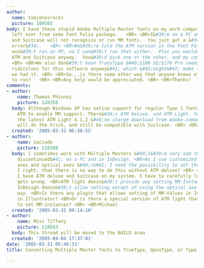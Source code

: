```yaml
---
author:
  name: tomjonesrocks
  picture: 109503
body: I have these stupid Adobe Multiple Master fonts on my work computer installed
  left over from some Font Folio package.   <BR> <BR>I&#39;m on a PC and we run Suitcase;
  and Suitcase will not recognize or run MM fonts.  You just get a &#34;font activation
  error&#34;.   <BR> <BR>We&#39;re told the ATM version in the Font Folio package
  won&#39;t run on XP, so I can&#39;t run that either.  Plus you wouldn&#39;t run
  ATM and Suitcase anyway.  You&#39;d pick one or the other, and my company runs Suitcase.
  <BR> <BR>We also don&#39;t have TransType &#40;$100 SE/$170 Pro seems absolutely
  ridiculous for this software anyway&#41; which &#42;might&#42; make the conversion--if
  we had it. <BR> <BR>So...is there some other way that anyone knows of to allow these
  to run?   <BR> <BR>Any help would be appreciated. <BR> <BR>Thanks!
comments:
- author:
    name: Thomas Phinney
    picture: 128358
  body: Although Windows XP has native support for regular Type 1 fonts, you need
    ATM to enable MM support. There&#39;s ATM Deluxe, and ATM Light. You can install
    the latest ATM Light 4.1.2 &#40;no charge download from Adobe.com&#41;, and that
    will do the trick, and still be compatible with Suitcase. <BR> <BR>T
  created: '2005-03-31 06:30:55'
- author:
    name: saccade
    picture: 110388
  body: I sometimes work with Multiple Masters &#40;I&#39;m very sad that they are
    discontinued&#41; on a PC and in InDesign. <BR>As I use customized weight/width
    axes and optical axes &#40;!&#41; I need the possibility to set them. <BR> <BR>Am
    I right, that there is no way to do this without ATM deluxe? <BR> <BR>At the moment
    I have ATM deluxe and Suitcase on my system. I have to carefully look nothing
    gets wrong. <BR>ATM light doesn&#39;t provide any setting MM-Instances. <BR>Also
    InDesign doesn&#39;t allow setting except of using the optical axe in an automatic
    way. <BR>Is there any plugin that allows setting of MM-Values in InDesign like
    in Illustrator? <BR>Or is there a special version of ATM light that does allow
    to set MM-instances? <BR> <BR>Michael
  created: '2005-03-31 09:14:10'
- author:
    name: Miss Tiffany
    picture: 110563
  body: This thread will be moved to the BUILD area
  created: '2005-04-04 17:37:01'
date: '2005-03-31 05:46:33'
title: Converting Multiple Master fonts to TrueType, OpenType, or Type 1

---
```

